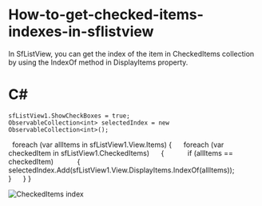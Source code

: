 # How-to-get-checked-items-indexes-in-sflistview
In SfListView, you can get the index of the item in CheckedItems collection by using the IndexOf method in DisplayItems property.

# C#
    sfListView1.ShowCheckBoxes = true;
    ObservableCollection<int> selectedIndex = new ObservableCollection<int>();
 
    foreach (var allItems in sfListView1.View.Items)
    {
        foreach (var checkedItem in sfListView1.CheckedItems)
        {
            if (allItems == checkedItem)
            {
                 selectedIndex.Add(sfListView1.View.DisplayItems.IndexOf(allItems));
            }
        }
    }

![CheckedItems index](SfListView_C#/Image/Get%20Selectedindex%20through%20Checkeditems.png)


